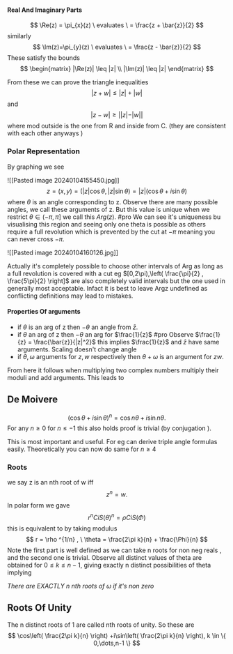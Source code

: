 
#### Real And Imaginary Parts
$$
\Re(z) = \pi_{x}(z) \ evaluates \ = \frac{z + \bar{z}}{2}
$$
similarly 
$$
\Im(z)=\pi_{y}(z) \ evaluates \ = \frac{z - \bar{z}}{2}
$$
These satisfy the bounds
$$
\begin{matrix}
|\Re(z)| \leq |z| \\
|\Im(z)| \leq |z|
\end{matrix}
$$

From these we can prove the triangle inequalities 
$$
|z+w| \leq |z|+|w|
$$
and
$$
|z-w| \geq ||z| - |w||
$$
where mod outside is the one from R and inside from C. (they are consistent with each other anyways )

### Polar Representation

By graphing we see


![[Pasted image 20240104155450.jpg]]
$$
z =(x,y)= (|z|\cos \theta , |z|\sin \theta) = |z|(\cos \theta + i \sin \theta)
$$
where $\theta$ is an angle corresponding to z. Observe there are many possible angles, we call these arguments of z. But this value is unique when we restrict $\theta \in (-\pi,\pi]$ we call this $Arg(z)$. #pro We can see it's uniqueness bu visualising this region and seeing only one theta is possible as others require a full revolution which is prevented by the cut at $-\pi$ meaning you can never cross $-\pi.$

![[Pasted image 20240104160126.jpg]]

Actually it's completely possible to choose other intervals of Arg as long as a full revolution is covered with a cut eg $[0,2\pi),\left( \frac{\pi}{2} , \frac{5\pi}{2} \right]$ are also completely valid intervals but the one used in generally most acceptable. Infact it is best to leave Argz undefined as conflicting definitions may lead to mistakes.

#### Properties Of arguments
- if $\theta$ is an arg of z then $- \theta$ an angle from $\bar{z}.$
- if $\theta$ an arg of z then $-\theta$ an arg for $\frac{1}{z}$ #pro 
Observe $\frac{1}{z} = \frac{\bar{z}}{|z|^2}$ this implies $\frac{1}{z}$ and $\bar{z}$ have same arguments. Scaling doesn't change angle
- if $\theta,\omega$ arguments for $z,w$ respectively then $\theta + \omega$ is an argument for $zw.$

From here it follows when multiplying two complex numbers multiply their moduli and add arguments. This leads to

## De Moivere 
$$
(\cos \theta + i\sin \theta)^n = \cos n \theta + i \sin n \theta.
$$
For any $n \geq 0$ for $n \leq -1$ this also holds proof is trivial (by conjugation ).

This is most important and useful. For eg can derive triple angle formulas easily. Theoretically you can now do same for $n  \geq 4$

### Roots
we say z is an nth root of w iff
$$
z^n =w.
$$
In polar form we gave
$$
r^n CiS(\theta)^n = \rho CiS(\Phi)
$$
this is equivalent to by taking modulus
$$
r = \rho ^{1/n} , \ \theta = \frac{2\pi k}{n} + \frac{\Phi}{n}
$$
Note the first part is well defined as we can take n roots for non neg reals , and the second one is trivial. Observe all distinct values of theta are obtained for $0 \leq k \leq n-1$, giving exactly n distinct possibilities of theta implying 

*There are EXACTLY n nth roots of $\omega$ if it's non zero*

## Roots Of Unity

The n distinct roots of $1$ are called nth roots of unity. So these are
$$
\cos\left( \frac{2\pi k}{n} \right) +i\sin\left( \frac{2\pi k}{n} \right), k \in \{ 0,\dots,n-1 \}
$$


